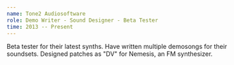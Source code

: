 ```yaml
---
name: Tone2 Audiosoftware
role: Demo Writer - Sound Designer - Beta Tester
time: 2013 -- Present
---
```


Beta tester for their latest synths. Have written multiple demosongs for their soundsets. Designed patches as "DV" for Nemesis, an FM synthesizer.
